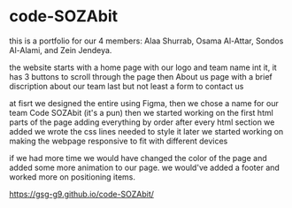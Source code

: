 # code-SOZAbit
this is a portfolio for our 4 members: Alaa Shurrab, Osama Al-Attar, Sondos Al-Alami, and Zein Jendeya.

the website starts with a home page with our logo and team name int it, it has 3 buttons to scroll through the page
then About us page with a brief discription about our team
last but not least a form to contact us

at fisrt we designed the entire using Figma, then we chose a name for our team Code SOZAbit (it's a pun)
then we started working on the first html parts of the page adding everything by order
after every html section we added we wrote the css lines needed to style it
later we started working on making the webpage responsive to fit with different devices


if we had more time we would have changed the color of the page and added some more animation to our page.
we would've added a footer and worked more on positioning items.

https://gsg-g9.github.io/code-SOZAbit/
